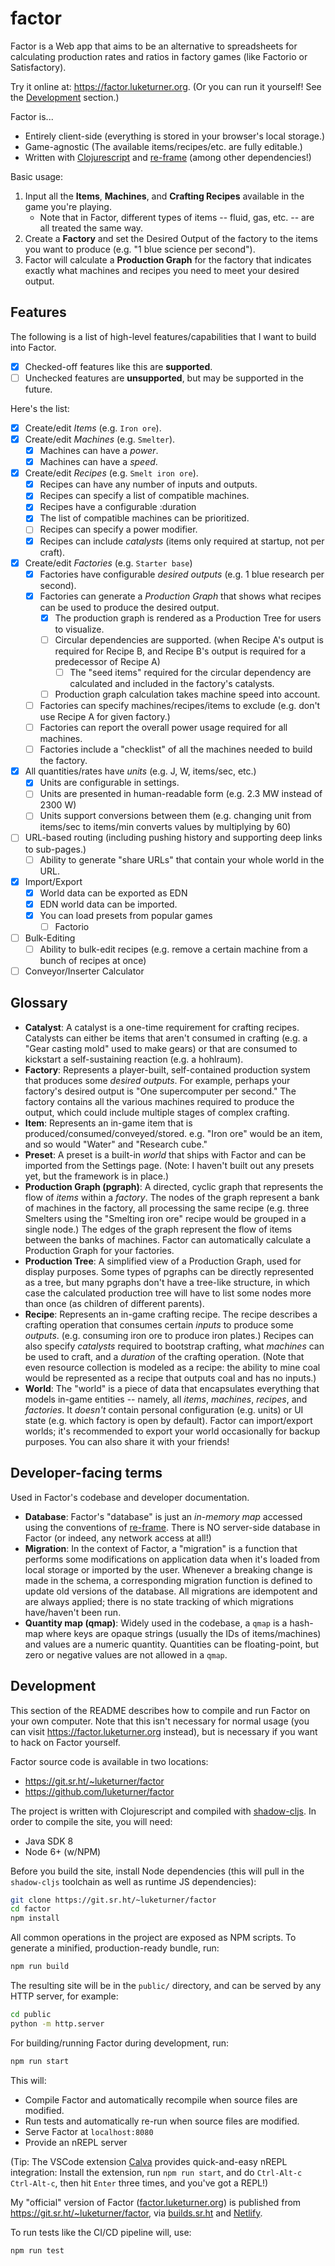 # factor

Factor is a Web app that aims to be an alternative to spreadsheets for calculating production rates and ratios in factory games (like Factorio or Satisfactory).

Try it online at: https://factor.luketurner.org. (Or you can run it yourself! See the [Development](#Development) section.)

Factor is...

- Entirely client-side (everything is stored in your browser's local storage.)
- Game-agnostic (The available items/recipes/etc. are fully editable.)
- Written with [Clojurescript](https://clojurescript.org/) and [re-frame](https://github.com/day8/re-frame) (among other dependencies!)

Basic usage:

1. Input all the **Items**, **Machines**, and **Crafting Recipes** available in the game you're playing.
    - Note that in Factor, different types of items -- fluid, gas, etc. -- are all treated the same way.
2. Create a **Factory** and set the Desired Output of the factory to the items you want to produce (e.g. "1 blue science per second").
3. Factor will calculate a **Production Graph** for the factory that indicates exactly what machines and recipes you need to meet your desired output.


## Features

The following is a list of high-level features/capabilities that I want to build into Factor.

- [x] Checked-off features like this are **supported**.
- [ ] Unchecked features are **unsupported**, but may be supported in the future.

Here's the list:

- [x] Create/edit *Items* (e.g. `Iron ore`).
- [x] Create/edit *Machines* (e.g. `Smelter`).
  - [x] Machines can have a *power*.
  - [x] Machines can have a *speed*.
- [x] Create/edit *Recipes* (e.g. `Smelt iron ore`).
  - [x] Recipes can have any number of inputs and outputs.
  - [x] Recipes can specify a list of compatible machines.
  - [x] Recipes have a configurable :duration
  - [x] The list of compatible machines can be prioritized.
  - [ ] Recipes can specify a power modifier.
  - [x] Recipes can include *catalysts* (items only required at startup, not per craft).
- [x] Create/edit *Factories* (e.g. `Starter base`)
  - [x] Factories have configurable *desired outputs* (e.g. 1 blue research per second).
  - [x] Factories can generate a *Production Graph* that shows what recipes can be used to produce the desired output.
    - [x] The production graph is rendered as a Production Tree for users to visualize.
    - [ ] Circular dependencies are supported. (when Recipe A's output is required for Recipe B, and Recipe B's output is required for a predecessor of Recipe A)
      - [ ] The "seed items" required for the circular dependency are calculated and included in the factory's catalysts.
    - [ ] Production graph calculation takes machine speed into account.
  - [ ] Factories can specify machines/recipes/items to exclude (e.g. don't use Recipe A for given factory.)
  - [ ] Factories can report the overall power usage required for all machines.
  - [ ] Factories include a "checklist" of all the machines needed to build the factory.
- [x] All quantities/rates have *units* (e.g. J, W, items/sec, etc.)
  - [x] Units are configurable in settings.
  - [ ] Units are presented in human-readable form (e.g. 2.3 MW instead of 2300 W)
  - [ ] Units support conversions between them (e.g. changing unit from items/sec to items/min converts values by multiplying by 60)
- [ ] URL-based routing (including pushing history and supporting deep links to sub-pages.)
  - [ ] Ability to generate "share URLs" that contain your whole world in the URL.
- [x] Import/Export
  - [x] World data can be exported as EDN
  - [x] EDN world data can be imported.
  - [x] You can load presets from popular games
    - [ ] Factorio
- [ ] Bulk-Editing
  - [ ] Ability to bulk-edit recipes (e.g. remove a certain machine from a bunch of recipes at once)
- [ ] Conveyor/Inserter Calculator

## Glossary

- **Catalyst**: A catalyst is a one-time requirement for crafting recipes. Catalysts can either be items that aren't consumed in crafting (e.g. a "Gear casting mold" used to make gears) or that are consumed to kickstart a self-sustaining reaction (e.g. a hohlraum).
- **Factory**: Represents a player-built, self-contained production system that produces some *desired outputs*. For example, perhaps your factory's desired output is "One supercomputer per second." The factory contains all the various machines required to produce the output, which could include multiple stages of complex crafting.
- **Item**: Represents an in-game item that is produced/consumed/conveyed/stored. e.g. "Iron ore" would be an item, and so would "Water" and "Research cube."
- **Preset**: A preset is a built-in *world* that ships with Factor and can be imported from the Settings page. (Note: I haven't built out any presets yet, but the framework is in place.)
- **Production Graph (pgraph)**: A directed, cyclic graph that represents the flow of *items* within a *factory*. The nodes of the graph represent a bank of machines in the factory, all processing the same recipe (e.g. three Smelters using the "Smelting iron ore" recipe would be grouped in a single node.) The edges of the graph represent the flow of items between the banks of machines. Factor can automatically calculate a Production Graph for your factories.
- **Production Tree**: A simplified view of a Production Graph, used for display purposes. Some types of pgraphs can be directly represented as a tree, but many pgraphs don't have a tree-like structure, in which case the calculated production tree will have to list some nodes more than once (as children of different parents).
- **Recipe**: Represents an in-game crafting recipe. The recipe describes a crafting operation that consumes certain *inputs* to produce some *outputs*. (e.g. consuming iron ore to produce iron plates.) Recipes can also specify *catalysts* required to bootstrap crafting, what *machines* can be used to craft, and a *duration* of the crafting operation. (Note that even resource collection is modeled as a recipe: the ability to mine coal would be represented as a recipe that outputs coal and has no inputs.)
- **World**: The "world" is a piece of data that encapsulates everything that models in-game entities -- namely, all *items*, *machines*, *recipes*, and *factories*. It *doesn't* contain personal configuration (e.g. units) or UI state (e.g. which factory is open by default). Factor can import/export worlds; it's recommended to export your world occasionally for backup purposes. You can also share it with your friends!

## Developer-facing terms

Used in Factor's codebase and developer documentation.

- **Database**: Factor's "database" is just an *in-memory map* accessed using the conventions of [re-frame](https://github.com/day8/re-frame). There is NO server-side database in Factor (or indeed, any network access at all!)
- **Migration**: In the context of Factor, a "migration" is a function that performs some modifications on application data when it's loaded from local storage or imported by the user. Whenever a breaking change is made in the schema, a corresponding migration function is defined to update old versions of the database. All migrations are idempotent and are always applied; there is no state tracking of which migrations have/haven't been run.
- **Quantity map (qmap)**: Widely used in the codebase, a `qmap` is a hash-map where keys are opaque strings (usually the IDs of items/machines) and values are a numeric quantity. Quantities can be floating-point, but zero or negative values are not allowed in a `qmap`.
## Development

This section of the README describes how to compile and run Factor on your own computer. Note that this isn't necessary for normal usage (you can visit https://factor.luketurner.org instead), but is necessary if you want to hack on Factor yourself.

Factor source code is available in two locations:

- https://git.sr.ht/~luketurner/factor
- https://github.com/luketurner/factor

The project is written with Clojurescript and compiled with [shadow-cljs](https://github.com/thheller/shadow-cljs). In order to compile the site, you will need:

- Java SDK 8
- Node 6+ (w/NPM)

Before you build the site, install Node dependencies (this will pull in the `shadow-cljs` toolchain as well as runtime JS dependencies):

``` bash
git clone https://git.sr.ht/~luketurner/factor
cd factor
npm install
```

All common operations in the project are exposed as NPM scripts. To generate a minified, production-ready bundle, run:

``` bash
npm run build
```

The resulting site will be in the `public/` directory, and can be served by any HTTP server, for example:

``` bash
cd public
python -m http.server
```

For building/running Factor during development, run:

``` bash
npm run start
```

This will:

- Compile Factor and automatically recompile when source files are modified.
- Run tests and automatically re-run when source files are modified.
- Serve Factor at `localhost:8080`
- Provide an nREPL server

(Tip: The VSCode extension [Calva](https://github.com/BetterThanTomorrow/calva) provides quick-and-easy nREPL integration: Install the extension, run `npm run start`, and do `Ctrl-Alt-c Ctrl-Alt-c`, then hit `Enter` three times, and you've got a REPL!)

My "official" version of Factor ([factor.luketurner.org](https://factor.luketurner.org)) is published from https://git.sr.ht/~luketurner/factor, via [builds.sr.ht](https://builds.sr.ht/) and [Netlify](https://www.netlify.com/).

To run tests like the CI/CD pipeline will, use:

``` bash
npm run test
```